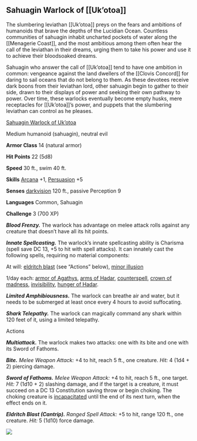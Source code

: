## Sahuagin Warlock of [[Uk’otoa]]

The slumbering leviathan [[Uk’otoa]] preys on the fears and ambitions of humanoids that brave the depths of the Lucidian Ocean. Countless communities of sahuagin inhabit uncharted pockets of water along the [[Menagerie Coast]], and the most ambitious among them often hear the call of the leviathan in their dreams, urging them to take his power and use it to achieve their bloodsoaked dreams.

Sahuagin who answer the call of [[Uk’otoa]] tend to have one ambition in common: vengeance against the land dwellers of the [[Clovis Concord]] for daring to sail oceans that do not belong to them. As these devotees receive dark boons from their leviathan lord, other sahuagin begin to gather to their side, drawn to their displays of power and seeking their own pathway to power. Over time, these warlocks eventually become empty husks, mere receptacles for [[Uk’otoa]]’s power, and puppets that the slumbering leviathan can control as he pleases.

[Sahuagin Warlock of Uk’otoa](https://www.dndbeyond.com/monsters/sahuagin-warlock-of-ukotoa)

Medium humanoid (sahuagin), neutral evil

**Armor Class** 14 (natural armor)

**Hit Points** 22 (5d8)

**Speed** 30 ft., swim 40 ft.

**Skills** [Arcana](https://www.dndbeyond.com/compendium/rules/basic-rules/using-ability-scores#Arcana) +1, [Persuasion](https://www.dndbeyond.com/compendium/rules/basic-rules/using-ability-scores#Persuasion) +5

**Senses** [darkvision](https://www.dndbeyond.com/compendium/rules/basic-rules/monsters#Darkvision) 120 ft., passive Perception 9

**Languages** Common, Sahuagin

**Challenge** 3 (700 XP)

_**Blood Frenzy.**_ The warlock has advantage on melee attack rolls against any creature that doesn’t have all its hit points.

_**Innate Spellcasting.**_ The warlock’s innate spellcasting ability is Charisma (spell save DC 13, +5 to hit with spell attacks). It can innately cast the following spells, requiring no material components:

At will: [eldritch blast](https://www.dndbeyond.com/spells/eldritch-blast) (see “Actions” below), [minor illusion](https://www.dndbeyond.com/spells/minor-illusion)

1/day each: [armor of Agathys](https://www.dndbeyond.com/spells/armor-of-agathys), [arms of Hadar](https://www.dndbeyond.com/spells/arms-of-hadar), [counterspell](https://www.dndbeyond.com/spells/counterspell), [crown of madness](https://www.dndbeyond.com/spells/crown-of-madness), [invisibility](https://www.dndbeyond.com/spells/invisibility), [hunger of Hadar](https://www.dndbeyond.com/spells/hunger-of-hadar).

_**Limited Amphibiousness.**_ The warlock can breathe air and water, but it needs to be submerged at least once every 4 hours to avoid suffocating.

_**Shark Telepathy.**_ The warlock can magically command any shark within 120 feet of it, using a limited telepathy.

Actions

_**Multiattack.**_ The warlock makes two attacks: one with its bite and one with its Sword of Fathoms.

_**Bite.** Melee Weapon Attack:_ +4 to hit, reach 5 ft., one creature. _Hit:_ 4 (1d4 + 2) piercing damage.

_**Sword of Fathoms.** Melee Weapon Attack:_ +4 to hit, reach 5 ft., one target. _Hit:_ 7 (1d10 + 2) slashing damage, and if the target is a creature, it must succeed on a DC 13 Constitution saving throw or begin choking. The choking creature is [incapacitated](https://www.dndbeyond.com/compendium/rules/basic-rules/appendix-a-conditions#Incapacitated) until the end of its next turn, when the effect ends on it.

_**Eldritch Blast (Cantrip).** Ranged Spell Attack:_ +5 to hit, range 120 ft., one creature. _Hit:_ 5 (1d10) force damage.

[![](https://media-waterdeep.cursecdn.com/avatars/thumbnails/9170/48/400/363/637199798915477253.png)](https://media-waterdeep.cursecdn.com/avatars/9170/48/637199798915477253.png)